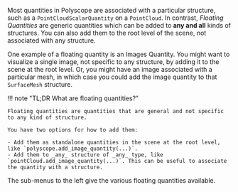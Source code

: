 Most quantities in Polyscope are associated with a particular structure, such as a `PointCloudScalarQuantity` on a `PointCloud`. In contrast, _Floating Quantities_ are generic quantities which can be added to **any and all** kinds of structures. You can also add them to the root level of the scene, not associated with any structure. 

One example of a floating quantity is an Images Quantity. You might want to visualize a single image, not specific to any structure, by adding it to the scene at the root level. Or, you might have an image associated with a particular mesh, in which case you could add the image quantity to that `SurfaceMesh` structure.

!!! note "TL;DR What are floating quantities?"

    Floating quantities are quantities that are general and not specific to any kind of structure.

    You have two options for how to add them:

    - Add them as standalone quantities in the scene at the root level, like `polyscope.add_image_quantity(...)`.
    - Add them to _any_ structure of _any_ type, like `pointCloud.add_image_quantity(...)`. This can be useful to associate the quantity with a structure.


The sub-menus to the left give the various floating quantities available.
